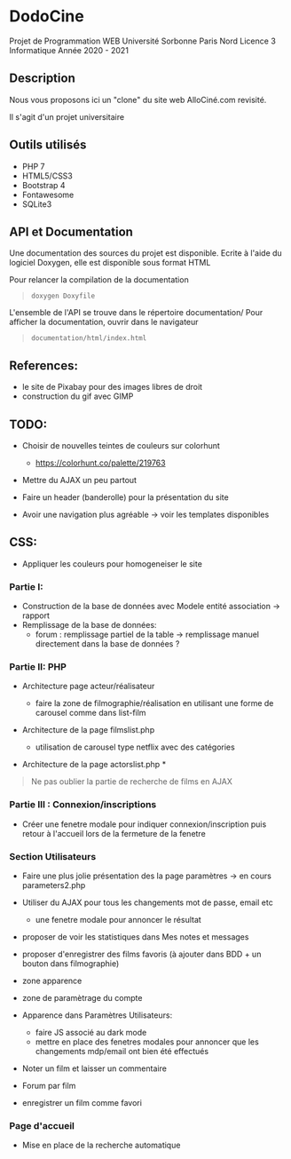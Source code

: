 # DodoCine

Projet de Programmation WEB 
Université Sorbonne Paris Nord 
Licence 3 Informatique
Année 2020 - 2021

## Description

Nous vous proposons ici un "clone" du site web AlloCiné.com revisité. 

Il s'agit d'un projet universitaire

## Outils utilisés

* PHP 7
* HTML5/CSS3
* Bootstrap 4
* Fontawesome
* SQLite3

## API et Documentation

Une documentation des sources du projet est disponible. Ecrite à l'aide du logiciel Doxygen, elle est disponible sous format HTML

Pour relancer la compilation de la documentation
> ```doxygen Doxyfile```


L'ensemble de l'API se trouve dans le répertoire documentation/
Pour afficher la documentation, ouvrir dans le navigateur
> ```documentation/html/index.html```

## References:

* le site de Pixabay pour des images libres de droit
* construction du gif avec GIMP 

## TODO:

* Choisir de nouvelles teintes de couleurs sur colorhunt
	* https://colorhunt.co/palette/219763

* Mettre du AJAX un peu partout
* Faire un header (banderolle) pour la présentation du site 
* Avoir une navigation plus agréable -> voir les templates disponibles

## CSS:
* Appliquer les couleurs pour homogeneiser le site

### Partie I:
* Construction de la base de données avec Modele entité association -> rapport
* Remplissage de la base de données:
	* forum : remplissage partiel de la table -> remplissage manuel directement dans la base de données ?

### Partie II: PHP
* Architecture page acteur/réalisateur 
	* faire la zone de filmographie/réalisation en utilisant une forme de carousel comme dans list-film

* Architecture de la page filmslist.php
	* utilisation de carousel type netflix avec des catégories

* Architecture de la page actorslist.php
	*

> Ne pas oublier la partie de recherche de films en AJAX

### Partie III : Connexion/inscriptions
* Créer une fenetre modale pour indiquer connexion/inscription puis retour à l'accueil lors de la fermeture de la fenetre

### Section Utilisateurs
* Faire une plus jolie présentation des la page paramètres -> en cours parameters2.php
* Utiliser du AJAX pour tous les changements mot de passe, email etc
	* une fenetre modale pour annoncer le résultat

* proposer de voir les statistiques dans Mes notes et messages
* proposer d'enregistrer des films favoris (à ajouter dans BDD + un bouton dans filmographie)
* zone apparence
* zone de paramètrage du compte

* Apparence dans Paramètres Utilisateurs:
	* faire JS associé au dark mode
	* mettre en place des fenetres modales pour annoncer que les changements mdp/email ont bien été effectués

* Noter un film et laisser un commentaire
* Forum par film
* enregistrer un film comme favori

### Page d'accueil
* Mise en place de la recherche automatique





